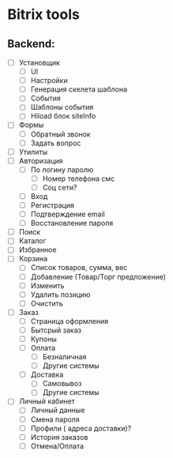 # Bitrix tools
## Backend:
- [ ] Установщик
  - [ ] UI
  - [ ] Настройки
  - [ ] Генерация скелета шаблона
  - [ ] События
  - [ ] Шаблоны события
  - [ ] Hiload блок siteInfo
- [ ] Формы
  - [ ] Обратный звонок
  - [ ] Задать вопрос
- [ ] Утилиты
- [ ] Авторизация
  - [ ] По логину паролю
    - [ ] Номер телефона смс
    - [ ] Соц сети?
  - [ ] Вход
  - [ ] Регистрация
  - [ ] Подтверждение email
  - [ ] Восстановление пароля
- [ ] Поиск
- [ ] Каталог
- [ ] Избранное
- [ ] Корзина
  - [ ] Список товаров, сумма, вес
  - [ ] Добавление (Товар/Торг предложение)  
  - [ ] Изменить
  - [ ] Удалить позицию
  - [ ] Очистить  
- [ ] Заказ
  - [ ] Страница оформления
  - [ ] Бытсрый заказ
  - [ ] Купоны
  - [ ] Оплата
    - [ ] Безналичная
    - [ ] Другие системы
  -[ ] Доставка
    - [ ] Самовывоз
    - [ ] Другие системы
- [ ] Личный кабинет 
  - [ ] Личный данные
  - [ ] Смена пароля
  - [ ] Профили ( адреса доставки)?
  - [ ] История заказов
  - [ ] Отмена/Оплата  